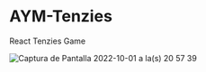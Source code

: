# AYM-Tenzies
React Tenzies Game

![Captura de Pantalla 2022-10-01 a la(s) 20 57 39](https://user-images.githubusercontent.com/77374408/193432372-b3b4aa32-6250-4567-83cd-d580d36bd8fd.jpg)
